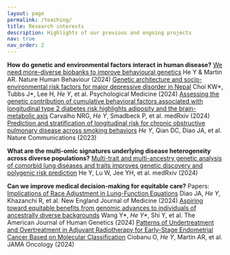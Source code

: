 ```yaml
---
layout: page
permalink: /teaching/
title: Research interests
description: Highlights of our previous and ongoing projects
nav: true
nav_order: 2
---
```


**How do genetic and environmental factors interact in human disease?**
[We need more-diverse biobanks to improve behavioural genetics](https://www.nature.com/articles/s41562-023-01795-3)
He Y & Martin AR. Nature Human Behaviour (2024)
[Genetic architecture and socio-environmental risk factors for major depressive disorder in Nepal](https://www.cambridge.org/core/journals/psychological-medicine/article/genetic-architecture-and-socioenvironmental-risk-factors-for-major-depressive-disorder-in-nepal/1897DDDF626F03B52F9A9FCDF2FA2048)
Choi KW*, Tubbs J*, Lee H, _He Y_, et al. Psychological Medicine (2024)
[Assessing the genetic contribution of cumulative behavioral factors associated with longitudinal type 2 diabetes risk highlights adiposity and the brain-metabolic axis](https://www.medrxiv.org/content/10.1101/2024.01.30.24302019v1)
Carvalho NRG, _He Y_, Smadbeck P, et al. medRxiv (2024)
[Prediction and stratification of longitudinal risk for chronic obstructive pulmonary disease across smoking behaviors](https://www.nature.com/articles/s41467-023-44047-8)
_He Y_, Qian DC, Diao JA, et al. Nature Communications (2023)

**What are the multi-omic signatures underlying disease heterogeneity across diverse populations?**
[Multi-trait and multi-ancestry genetic analysis of comorbid lung diseases and traits improves genetic discovery and polygenic risk prediction](https://www.medrxiv.org/content/10.1101/2024.08.25.24312558v2)
He Y, Lu W, Jee YH, et al. medRxiv (2024)

**Can we improve medical decision-making for equitable care?**
Papers:
[Implications of Race Adjustment in Lung-Function Equations](https://www.nejm.org/doi/10.1056/NEJMsa2311809)
Diao JA, _He Y_, Khazanchi R, et al. New England Journal of Medicine (2024)
[Aspiring toward equitable benefits from genomic advances to individuals of ancestrally diverse backgrounds](https://www.cell.com/ajhg/fulltext/S0002-9297(24)00117-4)
Wang Y*, _He Y*_, Shi Y, et al. The American Journal of Human Genetics (2024)
[Patterns of Undertreatment and Overtreatment in Adjuvant Radiotherapy for Early-Stage Endometrial Cancer Based on Molecular Classification](https://jamanetwork.com/journals/jamaoncology/article-abstract/2816347)
Ciobanu O, _He Y_, Martin AR, et al. JAMA Oncology (2024) 
